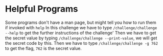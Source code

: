 # Helpful Programs

Some programs don't have a man page, but might tell you how to run them if invoked with `help`
In this challenge we have to type `/challenge/challenge --help` to get the further instructions of the challenge'
Then we have to get the secret value by typing `/challenge/challenge --print-value`, we will get the secret code by this.
Then we have to type `/challenge/challenge -g 762` to get the flag, `762` is the secret value.
